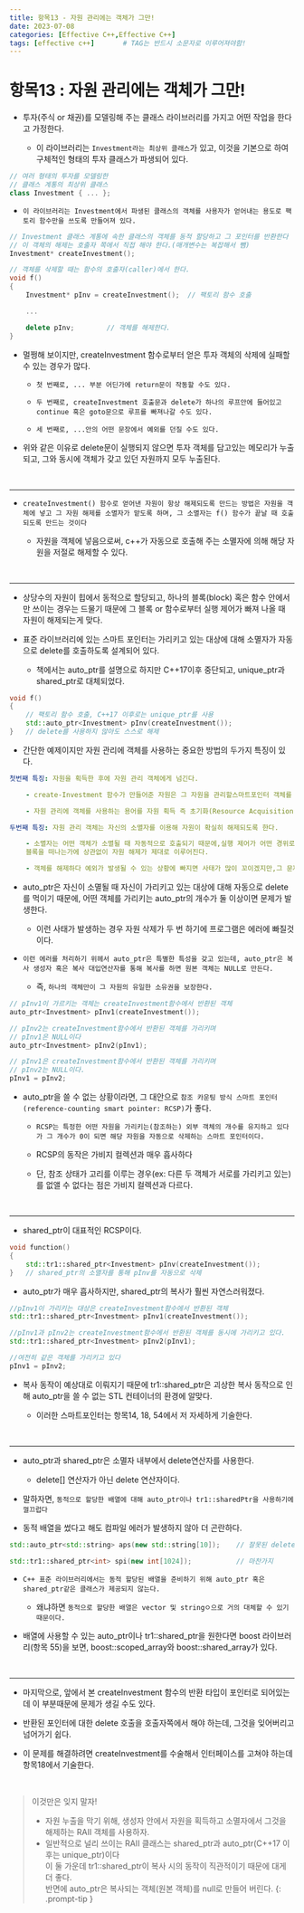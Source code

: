 ```yaml
---
title: 항목13 - 자원 관리에는 객체가 그만!
date: 2023-07-08
categories: [Effective C++,Effective C++]
tags: [effective c++]		# TAG는 반드시 소문자로 이루어져야함!
---
```


**항목13 : 자원 관리에는 객체가 그만!**
=================

* 투자(주식 or 채권)를 모델링해 주는 클래스 라이브러리를 가지고 어떤 작업을 한다고 가정한다.

  * 이 라이브러리는 `Investment라는 최상위 클래스`가 있고, 이것을 기본으로 하여 구체적인 형태의 투자 클래스가 파생되어 있다.

```c++
// 여러 형태의 투자를 모델링한
// 클래스 계통의 최상위 클래스
class Investment { ... };
```

* `이 라이브러리는 Investment에서 파생된 클래스의 객체를 사용자가 얻어내는 용도로 팩토리 함수만을 쓰도록 만들어져 있다.`


```c++
// Investment 클래스 계통에 속한 클래스의 객체를 동적 할당하고 그 포인터를 반환한다
// 이 객체의 해제는 호출자 쪽에서 직접 해야 한다.(매개변수는 복잡해서 뺌)
Investment* createInvestment();

// 객체를 삭제할 때는 함수의 호출자(caller)에서 한다.
void f()
{
    Investment* pInv = createInvestment();  // 팩토리 함수 호출

    ...

    delete pInv;        // 객체를 해제한다.
}
```

* 멀쩡해 보이지만, createInvestment 함수로부터 얻은 투자 객체의 삭제에 실패할 수 있는 경우가 많다.


  * `첫 번째로, ... 부분 어딘가에 return문이 작동할 수도 있다.`


  * `두 번째로, createInvestment 호출문과 delete가 하나의 루프안에 들어있고 continue 혹은 goto문으로 루프를 빠져나갈 수도 있다.`

  * `세 번째로, ...안의 어떤 문장에서 예외를 던질 수도 있다.`

* 위와 같은 이유로 delete문이 실행되지 않으면 투자 객체를 담고있는 메모리가 누출되고, 그와 동시에 객체가 갖고 있던 자원까지 모두 누출된다.

<br>

-------------

* `createInvestment() 함수로 얻어낸 자원이 항상 해제되도록 만드는 방법은 자원을 객체에 넣고 그 자원 해제를 소멸자가 맡도록 하며, 그 소멸자는 f() 함수가 끝날 때 호출되도록 만드는 것이다`

  * 자원을 객체에 넣음으로써, c++가 자동으로 호출해 주는 소멸자에 의해 해당 자원을 저절로 해제할 수 있다.


<br>

-------------


* 상당수의 자원이 힙에서 동적으로 할당되고, 하나의 블록(block) 혹은 함수 안에서만 쓰이는 경우는 드물기 때문에 그 블록 or 함수로부터 실행 제어가 빠져 나올 때 자원이 해제되는게 맞다.

* 표준 라이브러리에 있는 스마트 포인터는 가리키고 있는 대상에 대해 소멸자가 자동으로 delete를 호출하도록 설계되어 있다.

  * 책에서는 auto_ptr를 설명으로 하지만 C++17이후 중단되고, unique_ptr과 shared_ptr로 대체되었다.

```c++
void f()
{
    // 팩토리 함수 호출, C++17 이후로는 unique_ptr를 사용
    std::auto_ptr<Investment> pInv(createInvestment()); 
}   // delete를 사용하지 않아도 스스로 해제
```


* 간단한 예제이지만 자원 관리에 객체를 사용하는 중요한 방법의 두가지 특징이 있다.


```yaml
첫번째 특징: 자원을 획득한 후에 자원 관리 객체에게 넘긴다. 

    - create-Investment 함수가 만들어준 자원은 그 자원을 관리할스마트포인터 객체를 초기화하는데 사용한다.    

    - 자원 관리에 객체를 사용하는 용어를 자원 획득 즉 초기화(Resource Acquisition is Initialization, RAII)라고 한다.

두번째 특징: 자원 관리 객체는 자신의 소멸자를 이용해 자원이 확실히 해제되도록 한다.

    - 소멸자는 어떤 객체가 소멸될 때 자동적으로 호출되기 때문에,실행 제어가 어떤 경위로
    블록을 떠나는가에 상관없이 자원 해제가 제대로 이루어진다.

    - 객체를 해제하다 예외가 발생될 수 있는 상황에 빠지면 사태가 많이 꼬이겠지만,그 문제는 항목8에서 해결할 부분이다.
```

* auto_ptr은 자신이 소멸될 때 자신이 가리키고 있는 대상에 대해 자동으로 delete를 먹이기 때문에, 어떤 객체를 가리키는 auto_ptr의 개수가 둘 이상이면 문제가 발생한다.
  * 이런 사태가 발생하는 경우 자원 삭제가 두 번 하기에 프로그램은 에러에 빠질것 이다.

* `이런 에러를 처리하기 위헤서 auto_ptr은 특별한 특성을 갖고 있는데, auto_ptr은 복사 생성자 혹은 복사 대입연산자를 통해 복사를 하면 원본 객체는 NULL로 만든다.`

  * 즉, `하나의 객체만이 그 자원의 유일한 소유권을 보장한다.`

```c++
// pInv1이 가르키는 객체는 createInvestment함수에서 반환된 객체
auto_ptr<Investment> pInv1(createInvestment()); 

// pInv2는 createInvestment함수에서 반환된 객체를 가리키며
// pInv1은 NULL이다
auto_ptr<Investment> pInv2(pInv1); 

// pInv1은 createInvestment함수에서 반환된 객체를 가리키며
// pInv2는 NULL이다.
pInv1 = pInv2;
```

* auto_ptr을 쓸 수 없는 상황이라면, 그 대안으로 `참조 카운팅 방식 스마트 포인터(reference-counting smart pointer: RCSP)`가 좋다.

  * `RCSP는 특정한 어떤 자원을 가리키는(참조하는) 외부 객체의 개수를 유지하고 있다가 그 개수가 0이 되면 해당 자원을 자동으로 삭제하는 스마트 포인터이다.`

  * RCSP의 동작은 가비지 컬렉션과 매우 흡사하다

  * 단, 참조 상태가 고리를 이루는 경우(ex: 다른 두 객체가 서로를 가리키고 있는)를 없앨 수 없다는 점은 가비지 컬렉션과 다르다.

<br>

-------------------

* shared_ptr이 대표적인 RCSP이다.

```c++
void function()
{
    ‌std::tr1::shared_ptr<Investment> pInv(createInvestment());
}   // shared_ptr의 소멸자를 통해 pInv를 자동으로 삭제
```

* auto_ptr가 매우 흡사하지만, shared_ptr의 복사가 훨씬 자연스러워졌다.

```c++
//pInv1이 가리키는 대상은 createInvestment함수에서 반환된 객체
std::tr1::shared_ptr<Investment> pInv1(createInvestment());

//pInv1과 pInv2는 createInvestment함수에서 반환된 객체를 동시에 가리키고 있다.
std::tr1::shared_ptr<Investment> pInv2(pInv1);

//여전히 같은 객체를 가리키고 있다
pInv1 = pInv2;
```

* 복사 동작이 예상대로 이뤄지기 때문에 tr1::shared_ptr은 괴상한 복사 동작으로 인해 auto_ptr을 쓸 수 없는 STL 컨테이너의 환경에 알맞다.


  * 이러한 스마트포인터는 항목14, 18, 54에서 저 자세하게 기술한다.


<br>

-----------

* auto_ptr과 shared_ptr은 소멸자 내부에서 delete연산자를 사용한다.

    * delete[] 연산자가 아닌 delete 연산자이다.

* 말하자면, `동적으로 할당한 배열에 대해 auto_ptr이나 tr1::sharedPtr을 사용하기에 껄끄럽다`

* 동적 배열을 썼다고 해도 컴파일 에러가 발생하지 않아 더 곤란하다.


```c++
std::auto_ptr<std::string> aps(new std::string[10]);    // 잘못된 delete가 사용된다.

std::tr1::shared_ptr<int> spi(new int[1024]);           // 마찬가지
```

* `C++ 표준 라이브러리에서는 동적 할당된 배열을 준비하기 위해 auto_ptr 혹은 shared_ptr같은 클래스가 제공되지 않는다.`

  * 왜냐하면 `동적으로 할당한 배열은 vector 및 stringㅇ으로 거의 대체할 수 있기 때문이다.`

* 배열에 사용할 수 있는 auto_ptr이나 tr1::shared_ptr을 원한다면 boost 라이브러리(항목 55)을 보면, boost::scoped_array와 boost::shared_array가 있다.

<br>

------------

* 마지막으로, 앞에서 본 createInvestment 함수의 반환 타입이 포인터로 되어있는데 이 부분때문에 문제가 생길 수도 있다.

* 반환된 포인터에 대한 delete 호출을 호출자쪽에서 해야 하는데, 그것을 잊어버리고 넘어가기 쉽다.

* 이 문제를 해결하려면 createInvestment를 수술해서 인터페이스를 고쳐야 하는데 항목18에서 기술한다.

<br>

> 이것만은 잊지 말자!
> * 자원 누출을 막기 위해, 생성자 안에서 자원을 획득하고 소멸자에서 그것을 해제하는 RAII 객체를 사용하자.
> * 일반적으로 널리 쓰이는 RAII 클래스는 shared_ptr과 auto_ptr(C++17 이후는 unique_ptr)이다<br>
> 이 둘 가운데 tr1::shared_ptr이 복사 시의 동작이 직관적이기 때문에 대게 더 좋다.<br>
> 반면에 auto_ptr은 복사되는 객체(원본 객체)를 null로 만들어 버린다.
{: .prompt-tip }
